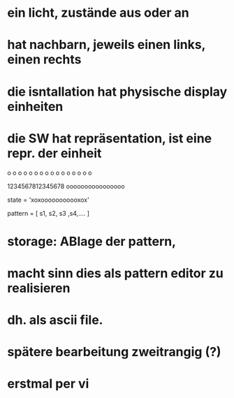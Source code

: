 

# ein licht, zustände aus oder an
# hat nachbarn, jeweils einen links, einen rechts

# die isntallation hat physische display einheiten
# die SW hat repräsentation, ist eine repr. der einheit


 o o o o
o       o
o       o
o       o
o       o
 o o o o


1234567812345678
oooooooooooooooo

state = 'xoxooooooooooxox'

pattern = [ s1, s2, s3 ,s4,.... ]

# storage: ABlage der pattern, 
# macht sinn dies als pattern editor zu realisieren
# dh. als ascii file. 
# spätere bearbeitung zweitrangig (?)
# erstmal per vi 



